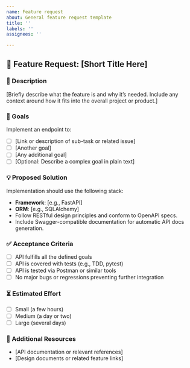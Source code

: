 ```yaml
---
name: Feature request
about: General feature request template
title: ''
labels: ''
assignees: ''

---
```


## 🚀 Feature Request: [Short Title Here]

### 📌 Description
[Briefly describe what the feature is and why it’s needed. Include any context around how it fits into the overall project or product.]

### 🎯 Goals
Implement an endpoint to:
- [ ] [Link or description of sub-task or related issue]
- [ ] [Another goal]
- [ ] [Any additional goal]
- [ ] [Optional: Describe a complex goal in plain text]

### 💡 Proposed Solution
Implementation should use the following stack:
- **Framework**: [e.g., FastAPI]
- **ORM**: [e.g., SQLAlchemy]  
- Follow RESTful design principles and conform to OpenAPI specs.  
- Include Swagger-compatible documentation for automatic API docs generation.

### ✅ Acceptance Criteria
- [ ] API fulfills all the defined goals
- [ ] API is covered with tests (e.g., TDD, pytest)
- [ ] API is tested via Postman or similar tools
- [ ] No major bugs or regressions preventing further integration

### ⏳ Estimated Effort
- [ ] Small (a few hours)
- [ ] Medium (a day or two)
- [ ] Large (several days)

### 🔗 Additional Resources
- [API documentation or relevant references]
- [Design documents or related feature links]
